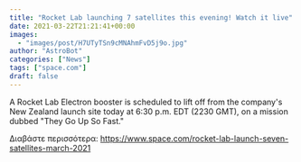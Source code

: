 ```yaml
---
title: "Rocket Lab launching 7 satellites this evening! Watch it live"
date: 2021-03-22T21:21:41+00:00
images:
  - "images/post/H7UTyTSn9cMNAhmFvD5j9o.jpg"
author: "AstroBot"
categories: ["News"]
tags: ["space.com"]
draft: false
---
```


A Rocket Lab Electron booster is scheduled to lift off from the company's New Zealand launch site today at 6:30 p.m. EDT (2230 GMT), on a mission dubbed "They Go Up So Fast." 

Διαβάστε περισσότερα: https://www.space.com/rocket-lab-launch-seven-satellites-march-2021
